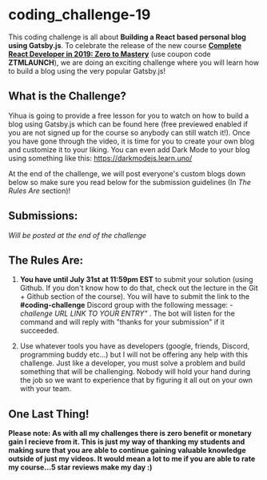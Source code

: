 # coding_challenge-19

This coding challenge is all about **Building a React based personal blog using Gatsby.js**. To celebrate the release of the new course [**Complete React Developer in 2019: Zero to Mastery**](https://www.udemy.com/complete-react-developer-zero-to-mastery/?couponCode=ZTMLAUNCH) (use coupon code **ZTMLAUNCH**), we are doing an exciting challenge where you will learn how to build a blog using the very popular Gatsby.js!


## What is the Challenge?
Yihua is going to provide a free lesson for you to watch on how to build a blog using Gatsby.js which can be found here (free previewed enabled if you are not signed up for the course so anybody can still watch it!). Once you have gone through the video, it is time for you to create your own blog and customize it to your liking. You can even add Dark Mode to your blog using something like this: https://darkmodejs.learn.uno/

At the end of the challenge, we will post everyone's custom blogs down below so make sure you read below for the submission guidelines (In *The Rules Are* section)!

## Submissions:

*Will be posted at the end of the challenge*

## The Rules Are:

1. **You have until July 31st at 11:59pm EST** to submit your solution (using Github. If you don't know how to do that, check out the lecture in the Git + Github section of the course). You will have to submit the link to the **#coding-challenge** Discord group with the following message:  *-challenge URL LINK TO YOUR ENTRY"* . The bot will listen for the command and will reply with "thanks for your submission" if it succeeded.

2. Use whatever tools you have as developers (google, friends, Discord, programming buddy etc...) but I will not be offering any help with this challenge. Just like a developer, you must solve a problem and build something that will be challenging. Nobody will hold your hand during the job so we want to experience that by figuring it all out on your own with your team. 

## One Last Thing!

**Please note: As with all my challenges there is zero benefit or monetary gain I recieve from it. This is just my way of thanking my students and making sure that you are able to continue gaining valuable knowledge outside of just my videos. It would mean a lot to me if you are able to rate my course...5 star reviews make my day :)**

